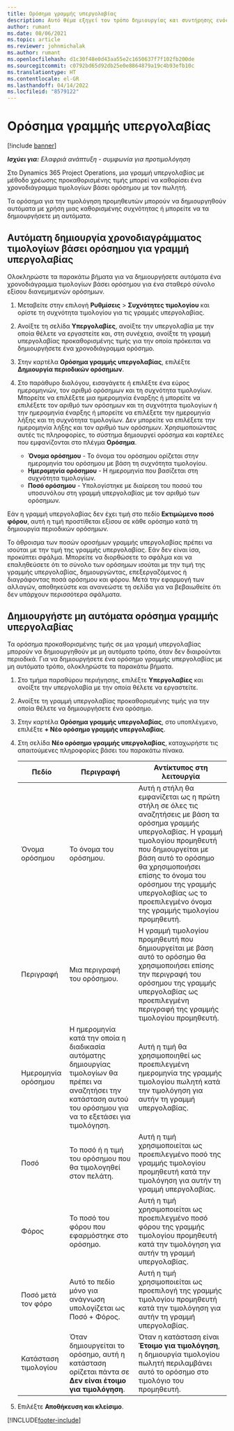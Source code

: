 ```yaml
---
title: Ορόσημα γραμμής υπεργολαβίας
description: Αυτό θέμα εξηγεί τον τρόπο δημιουργίας και συντήρησης ενός χρονοδιαγράμματος τιμολογίων βάσει ορόσημου για μια υπεργολαβία με έναν πωλητή.
author: rumant
ms.date: 08/06/2021
ms.topic: article
ms.reviewer: johnmichalak
ms.author: rumant
ms.openlocfilehash: d1c30f48e0d43aa55e2c1650637f7f102fb200de
ms.sourcegitcommit: c0792bd65d92db25e0e8864879a19c4b93efb10c
ms.translationtype: HT
ms.contentlocale: el-GR
ms.lasthandoff: 04/14/2022
ms.locfileid: "8579122"
---
```

# <a name="subcontract-line-milestones"></a>Ορόσημα γραμμής υπεργολαβίας

[!include [banner](../../includes/dataverse-preview.md)]

_**Ισχύει για:** Ελαφριά ανάπτυξη - συμφωνία για προτιμολόγηση_

Στο Dynamics 365 Project Operations, μια γραμμή υπεργολαβίας με μέθοδο χρέωσης προκαθορισμένης τιμής μπορεί να καθορίσει ένα χρονοδιάγραμμα τιμολογίων βάσει ορόσημου με τον πωλητή.

Τα ορόσημα για την τιμολόγηση προμηθευτών μπορούν να δημιουργηθούν αυτόματα με χρήση μιας καθορισμένης συχνότητας ή μπορείτε να τα δημιουργήσετε μη αυτόματα.

## <a name="automatically-create-a-milestone-based-invoice-schedule-for-a-subcontract-line"></a>Αυτόματη δημιουργία χρονοδιαγράμματος τιμολογίων βάσει ορόσημου για γραμμή υπεργολαβίας

Ολοκληρώστε τα παρακάτω βήματα για να δημιουργήσετε αυτόματα ένα χρονοδιάγραμμα τιμολογίων βάσει ορόσημου για ένα σταθερό σύνολο εξίσου διανεμημενών ορόσημων.

1. Μεταβείτε στην επιλογή **Ρυθμίσεις** > **Συχνότητες τιμολογίου** και ορίστε τη συχνότητα τιμολογίου για τις γραμμές υπεργολαβίας.
2. Ανοίξτε τη σελίδα **Υπεργολαβίες**, ανοίξτε την υπεργολαβία με την οποία θέλετε να εργαστείτε και, στη συνέχεια, ανοίξτε τη γραμμή υπεργολαβίας προκαθορισμένης τιμής για την οποία πρόκειται να δημιουργήσετε ένα χρονοδιάγραμμα ορόσημο.
3. Στην καρτέλα **Ορόσημα γραμμής υπεργολαβίας**, επιλέξτε **Δημιουργία περιοδικών ορόσημων**.
4. Στο παράθυρο διαλόγου, εισαγάγετε ή επιλέξτε ένα εύρος ημερομηνιών, τον αριθμό ορόσημων και τη συχνότητα τιμολογίων. Μπορείτε να επιλέξετε μια ημερομηνία έναρξης ή μπορείτε να επιλέξετε τον αριθμό των ορόσημων και τη συχνότητα τιμολογίων ή την ημερομηνία έναρξης ή μπορείτε να επιλέξετε την ημερομηνία λήξης και τη συχνότητα τιμολογίων. Δεν μπορείτε να επιλέξετε την ημερομηνία λήξης και τον αριθμό των ορόσημων.
Χρησιμοποιώντας αυτές τις πληροφορίες, το σύστημα δημιουργεί ορόσημα και καρτέλες που εμφανίζονται στο πλέγμα **Ορόσημα**.

   - **Όνομα ορόσημου** - Το όνομα του ορόσημου ορίζεται στην ημερομηνία του ορόσημου με βάση τη συχνότητα τιμολογίου.
   - **Ημερομηνία ορόσημου** - Η ημερομηνία που βασίζεται στη συχνότητα τιμολογίων.
   - **Ποσό ορόσημου** - Υπολογίστηκε με διαίρεση του ποσού του υποσυνόλου στη γραμμή υπεργολαβίας με τον αριθμό των ορόσημων.

Εάν η γραμμή υπεργολαβίας δεν έχει τιμή στο πεδίο **Εκτιμώμενο ποσό φόρου**, αυτή η τιμή προστίθεται εξίσου σε κάθε ορόσημο κατά τη δημιουργία περιοδικών ορόσημων.

Το άθροισμα των ποσών οροσήμων γραμμής υπεργολαβίας πρέπει να ισούται με την τιμή της γραμμής υπεργολαβίας. Εάν δεν είναι ίσα, προκύπτει σφάλμα. Μπορείτε να διορθώσετε το σφάλμα και να επαληθεύσετε ότι το σύνολο των ορόσημων ισούται με την τιμή της γραμμής υπεργολαβίας, δημιουργώντας, επεξεργαζόμενος ή διαγράφοντας ποσά ορόσημου και φόρου. Μετά την εφαρμογή των αλλαγών, αποθηκεύστε και ανανεώστε τη σελίδα για να βεβαιωθείτε ότι δεν υπάρχουν περισσότερα σφάλματα.

## <a name="manually-create-subcontract-line-milestones"></a>Δημιουργήστε μη αυτόματα ορόσημα γραμμής υπεργολαβίας

Τα ορόσημα προκαθορισμένης τιμής σε μια γραμμή υπεργολαβίας μπορούν να δημιουργηθούν με μη αυτόματο τρόπο, όταν δεν διαιρούνται περιοδικά. Για να δημιουργήσετε ένα ορόσημο γραμμής υπεργολαβίας με μη αυτόματο τρόπο, ολοκληρώστε τα παρακάτω βήματα.

1. Στο τμήμα παραθύρου περιήγησης, επιλέξτε **Υπεργολαβίες** και ανοίξτε την υπεργολαβία με την οποία θέλετε να εργαστείτε.
2. Ανοίξτε τη γραμμή υπεργολαβίας προκαθορισμένης τιμής για την οποία θέλετε να δημιουργήσετε ένα ορόσημο.
3. Στην καρτέλα **Ορόσημα γραμμής υπεργολαβίας**, στο υποπλέγμενο, επιλέξτε **+ Νέο ορόσημο γραμμής υπεργολαβίας**.
4. Στη σελίδα **Νέο ορόσημο γραμμής υπεργολαβίας**, καταχωρήστε τις απαιτούμενες πληροφορίες βάσει του παρακάτω πίνακα.

    | Πεδίο | Περιγραφή |Αντίκτυπος στη λειτουργία|
    | --- | --- |----------------------|
    | Όνομα ορόσημου | Το όνομα του ορόσημου. |Αυτή η στήλη θα εμφανίζεται ως η πρώτη στήλη σε όλες τις αναζητήσεις με βάση τα ορόσημα γραμμής υπεργολαβίας. Η γραμμή τιμολογίου προμηθευτή που δημιουργείται με βάση αυτό το ορόσημο θα χρησιμοποιήσει επίσης το όνομα του ορόσημου της γραμμής υπεργολαβίας ως το προεπιλεγμένο όνομα της γραμμής τιμολογίου προμηθευτή.|
    | Περιγραφή | Μια περιγραφή του ορόσημου. |Η γραμμή τιμολογίου προμηθευτή που δημιουργείται με βάση αυτό το ορόσημο θα χρησιμοποιήσει επίσης την περιγραφή του ορόσημου της γραμμής υπεργολαβίας ως προεπιλεγμένη περιγραφή της γραμμής τιμολογίου προμηθευτή.|
    | Ημερομηνία ορόσημου | Η ημερομηνία κατά την οποία η διαδικασία αυτόματης δημιουργίας τιμολογίων θα πρέπει να αναζητήσει την κατάσταση αυτού του ορόσημου για να το εξετάσει για τιμολόγηση.| Αυτή η τιμή θα χρησιμοποιηθεί ως προεπιλεγμένη ημερομηνία της γραμμής τιμολογίου πωλητή κατά την τιμολόγηση για αυτήν τη γραμμή υπεργολαβίας. |
    | Ποσό | Το ποσό ή η τιμή του ορόσημου που θα τιμολογηθεί στον πελάτη. |Αυτή η τιμή χρησιμοποιείται ως προεπιλεγμένο ποσό της γραμμής τιμολογίου προμηθευτή κατά την τιμολόγηση για αυτήν τη γραμμή υπεργολαβίας. |
    | Φόρος | Το ποσό του φόρου που εφαρμόστηκε στο ορόσημο.| Αυτή η τιμή χρησιμοποιείται ως προεπιλεγμένο ποσό φόρου της γραμμής τιμολογίου προμηθευτή κατά την τιμολόγηση για αυτήν τη γραμμή υπεργολαβίας. |
    | Ποσό μετά τον φόρο | Αυτό το πεδίο μόνο για ανάγνωση υπολογίζεται ως Ποσό + Φόρος.|Αυτή η τιμή χρησιμοποιείται ως προεπιλογή της γραμμής τιμολογίου προμηθευτή κατά την τιμολόγηση για αυτήν τη γραμμή υπεργολαβίας. |
    | Κατάσταση τιμολογίου | Όταν δημιουργείται το ορόσημο, αυτή η κατάσταση ορίζεται πάντα σε **Δεν είναι έτοιμο για τιμολόγηση**.|  Όταν η κατάσταση είναι **Έτοιμο για τιμολόγηση**, η δημιουργία τιμολογίου πωλητή περιλαμβάνει αυτό το ορόσημο στο τιμολόγιο του προμηθευτή. |

5. Επιλέξτε **Αποθήκευση και κλείσιμο**.


[!INCLUDE[footer-include](../../includes/footer-banner.md)]

